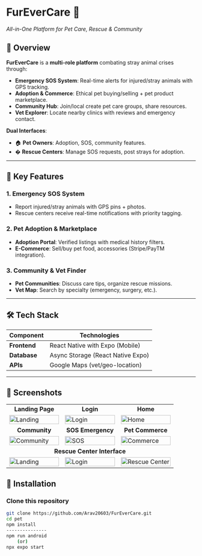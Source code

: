 # FurEverCare 🐾  
*All-in-One Platform for Pet Care, Rescue & Community*   

## 🌟 Overview  
**FurEverCare** is a **multi-role platform** combating stray animal crises through:  
- **Emergency SOS System**: Real-time alerts for injured/stray animals with GPS tracking.  
- **Adoption & Commerce**: Ethical pet buying/selling + pet product marketplace.  
- **Community Hub**: Join/local create pet care groups, share resources.  
- **Vet Explorer**: Locate nearby clinics with reviews and emergency contact.  

**Dual Interfaces**:  
- 🏠 **Pet Owners**: Adoption, SOS, community features.  
- � **Rescue Centers**: Manage SOS requests, post strays for adoption.  

---

## 🚨 Key Features  
### **1. Emergency SOS System**  
- Report injured/stray animals with GPS pins + photos.  
- Rescue centers receive real-time notifications with priority tagging.  

### **2. Pet Adoption & Marketplace**  
- **Adoption Portal**: Verified listings with medical history filters.  
- **E-Commerce**: Sell/buy pet food, accessories (Stripe/PayTM integration).  

### **3. Community & Vet Finder**  
- **Pet Communities**: Discuss care tips, organize rescue missions.  
- **Vet Map**: Search by specialty (emergency, surgery, etc.).  

---

## 🛠️ Tech Stack  
| Component       | Technologies |  
|-----------------|--------------|  
| **Frontend**    | React Native with Expo (Mobile) |  
| **Database**    | Async Storage (React Native Expo) |  
| **APIs**        | Google Maps (vet/geo-location) |  

---

## 📸 Screenshots  
<table>  
  <tr align="center">
    <td width="33%"><b>Landing Page</b></td>
    <td width="33%"><b>Login</b></td>
    <td width="33%"><b>Home</b></td>
  </tr>
  <tr>
    <td><img src="https://github.com/user-attachments/assets/8efeb82d-f4e5-489c-9d2c-3798263e1c6b" width="100%" alt="Landing"></td>
    <td><img src="https://github.com/user-attachments/assets/94c821c2-6e24-4ccb-a5ba-da0cc0ac3f0f" width="100%" alt="Login"></td>
    <td><img src="https://github.com/user-attachments/assets/c40bf509-8ba6-45c1-99f1-fcf8da6e8d83" width="100%" alt="Home"></td>
  </tr>
  <tr align="center">
    <td><b>Community</b></td>
    <td><b>SOS Emergency</b></td>
    <td><b>Pet Commerce</b></td>
  </tr>
  <tr>
    <td><img src="https://github.com/user-attachments/assets/bc43991e-fda0-4893-ae46-098baf4a65b2" width="100%" alt="Community"></td>
    <td><img src="https://github.com/user-attachments/assets/0cacd861-2985-45bd-bdbc-61bd0ad888d8" width="100%" alt="SOS"></td>
    <td><img src="https://github.com/user-attachments/assets/fbe1fc12-ffb3-4f9f-a158-af42de47942d" width="100%" alt="Commerce"></td>
  </tr>
  <tr align="center">
    <td colspan="3"><b>Rescue Center Interface</b></td>
  </tr>

  <tr top="100px">
    <td><img src="https://github.com/user-attachments/assets/06068bf5-c088-4d63-8908-44412ea1dc0f" width="100%" alt="Landing"></td>
    <td><img src="https://github.com/user-attachments/assets/94c821c2-6e24-4ccb-a5ba-da0cc0ac3f0f" width="100%" alt="Login"></td>
    <td><img src="https://github.com/user-attachments/assets/3bf49a6a-d0fb-4290-b40a-26e73073b335" width="100%" alt="Rescue Center"></td>
  </tr>
</table>



## 🚀 Installation  
### **Clone this repository**  
```bash
git clone https://github.com/Arav20603/FurEverCare.git
cd pet
npm install
---------------
npm run android
    (or)
npx expo start
